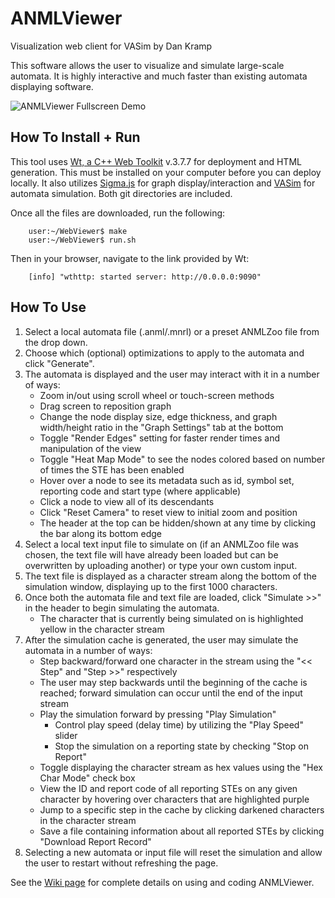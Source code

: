 # ANMLViewer
Visualization web client for VASim by Dan Kramp

This software allows the user to visualize and simulate large-scale automata. It is highly interactive and much faster than existing automata displaying software.

![ANMLViewer Fullscreen Demo](https://i.imgur.com/cxZNPZf.png)

## How To Install + Run
This tool uses [Wt, a C++ Web Toolkit](https://www.webtoolkit.eu/wt) v.3.7.7 for deployment and HTML generation. This must be installed on your computer before you can deploy locally.
It also utilizes [Sigma.js](https://github.com/jacomyal/sigma.js) for graph display/interaction and [VASim](https://github.com/jackwadden/VASim/) for automata simulation. Both git directories are included.

Once all the files are downloaded, run the following:
```
    user:~/WebViewer$ make
    user:~/WebViewer$ run.sh
```
Then in your browser, navigate to the link provided by Wt:
```
    [info] "wthttp: started server: http://0.0.0.0:9090"
```

## How To Use
1. Select a local automata file (.anml/.mnrl) or a preset ANMLZoo file from the drop down.
2. Choose which (optional) optimizations to apply to the automata and click "Generate".
3. The automata is displayed and the user may interact with it in a number of ways:
    - Zoom in/out using scroll wheel or touch-screen methods
    - Drag screen to reposition graph
    - Change the node display size, edge thickness, and graph width/height ratio in the "Graph Settings" tab at the bottom
    - Toggle "Render Edges" setting for faster render times and manipulation of the view
    - Toggle "Heat Map Mode" to see the nodes colored based on number of times the STE has been enabled
    - Hover over a node to see its metadata such as id, symbol set, reporting code and start type (where applicable)
    - Click a node to view all of its descendants
    - Click "Reset Camera" to reset view to initial zoom and position
    - The header at the top can be hidden/shown at any time by clicking the bar along its bottom edge
4. Select a local text input file to simulate on (if an ANMLZoo file was chosen, the text file will have already been loaded but can be overwritten by uploading another) or type your own custom input.
5. The text file is displayed as a character stream along the bottom of the simulation window, displaying up to the first 1000 characters.
6. Once both the automata file and text file are loaded, click "Simulate >>" in the header to begin simulating the automata.
    - The character that is currently being simulated on is highlighted yellow in the character stream
7. After the simulation cache is generated, the user may simulate the automata in a number of ways:
    - Step backward/forward one character in the stream using the "<< Step" and "Step >>" respectively
    - The user may step backwards until the beginning of the cache is reached; forward simulation can occur until the end of the input stream
    - Play the simulation forward by pressing "Play Simulation"
        - Control play speed (delay time) by utilizing the "Play Speed" slider
        - Stop the simulation on a reporting state by checking "Stop on Report"
    - Toggle displaying the character stream as hex values using the "Hex Char Mode" check box
    - View the ID and report code of all reporting STEs on any given character by hovering over characters that are highlighted purple
    - Jump to a specific step in the cache by clicking darkened characters in the character stream
    - Save a file containing information about all reported STEs by clicking "Download Report Record"
8. Selecting a new automata or input file will reset the simulation and allow the user to restart without refreshing the page.

See the [Wiki page](https://github.com/dankramp/ANMLViewer/wiki) for complete details on using and coding ANMLViewer.
